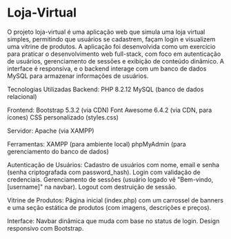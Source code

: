 # Loja-Virtual


O projeto loja-virtual é uma aplicação web que simula uma loja virtual simples, permitindo que usuários se cadastrem, façam login e visualizem uma vitrine de produtos. A aplicação foi desenvolvida como um exercício para praticar o desenvolvimento web full-stack, com foco em autenticação de usuários, gerenciamento de sessões e exibição de conteúdo dinâmico. A interface é responsiva, e o backend interage com um banco de dados MySQL para armazenar informações de usuários.

Tecnologias Utilizadas
Backend:
PHP 8.2.12
MySQL (banco de dados relacional)

Frontend:
Bootstrap 5.3.2 (via CDN)
Font Awesome 6.4.2 (via CDN, para ícones)
CSS personalizado (styles.css)

Servidor:
Apache (via XAMPP)

Ferramentas:
XAMPP (para ambiente local)
phpMyAdmin (para gerenciamento do banco de dados)

Autenticação de Usuários:
Cadastro de usuários com nome, email e senha (senha criptografada com password_hash).
Login com validação de credenciais.
Gerenciamento de sessões (usuário logado vê "Bem-vindo, [username]" na navbar).
Logout com destruição de sessão.

Vitrine de Produtos:
Página inicial (index.php) com um carrossel de banners e uma seção estática de produtos (com imagens, descrições e preços).

Interface:
Navbar dinâmica que muda com base no status de login.
Design responsivo com Bootstrap.

